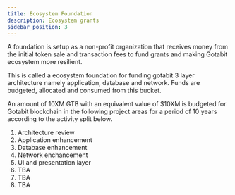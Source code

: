 ```yaml
---
title: Ecosystem Foundation
description: Ecosystem grants
sidebar_position: 3
---
```

A foundation is setup as a non-profit organization that receives money from the initial token sale and transaction fees to fund grants and making Gotabit ecosystem more resilient. 

This is called a ecosystem foundation for funding gotabit 3 layer architecture namely application, database and network.  Funds are budgeted, allocated and consumed from this bucket.

An amount of 10XM GTB with an equivalent value of $10XM is budgeted for Gotabit blockchain in the following project areas for a period of 10 years according to the activity split below.

1. Architecture review
1. Application enhancement
1. Database enhancement
1. Network enchancement
1. UI and presentation layer
1. TBA
1. TBA
1. TBA

